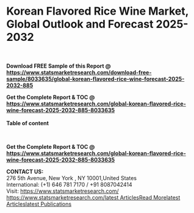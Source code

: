 <h1>Korean Flavored Rice Wine Market, Global Outlook and Forecast 2025-2032</h1><br/><p><strong>Download FREE Sample of this Report @ <a href="https://www.statsmarketresearch.com/download-free-sample/8033635/global-korean-flavored-rice-wine-forecast-2025-2032-885">https://www.statsmarketresearch.com/download-free-sample/8033635/global-korean-flavored-rice-wine-forecast-2025-2032-885</a></strong></p><div><b>Get the Complete Report & TOC @ <a href="https://www.statsmarketresearch.com/global-korean-flavored-rice-wine-forecast-2025-2032-885-8033635">https://www.statsmarketresearch.com/global-korean-flavored-rice-wine-forecast-2025-2032-885-8033635</a></b></div><br><b>Table of content</b><p><br><div><b>Get the Complete Report & TOC @ <a href="https://www.statsmarketresearch.com/global-korean-flavored-rice-wine-forecast-2025-2032-885-8033635">https://www.statsmarketresearch.com/global-korean-flavored-rice-wine-forecast-2025-2032-885-8033635</a></b></div></p> <b>CONTACT US:</b><br>276 5th Avenue, New York , NY 10001,United States<br>International: (+1) 646 781 7170 / +91 8087042414<br>Visit: <a href="https://www.statsmarketresearch.com/">https://www.statsmarketresearch.com/</a><br><a href="https://gyeongbokgung.com">https://www.statsmarketresearch.com/</a><a href="https://hallyeomaritime.com">latest Articles</a><a href="https://jingwansa.com">Read More</a><a href=https://nguoiviet.jp/">latest Articles</a><a href="https://www.intelmarketresearch.com/">latest Publications</a>